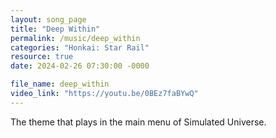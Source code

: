 ```yaml
---
layout: song_page
title: "Deep Within"
permalink: /music/deep_within
categories: "Honkai: Star Rail"
resource: true
date: 2024-02-26 07:30:00 -0000

file_name: deep_within
video_link: "https://youtu.be/0BEz7faBYwQ"
---
```


The theme that plays in the main menu of Simulated Universe.
